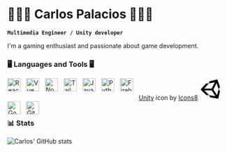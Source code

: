 # 👨🏽‍💻 Carlos Palacios 👨🏽‍💻

**`Multimedia Engineer / Unity developer`**

I'm a gaming enthusiast and passionate about game development.

### 🖥️ Languages and Tools 🖥️

<a target="_blank" href="https://icons8.com/icon/26029/unity">Unity</a> icon by <a target="_blank" href="https://icons8.com">Icons8</a>
<svg xmlns="http://www.w3.org/2000/svg" x="0px" y="0px" width="50" height="50" viewBox="0 0 50 50">
<path d="M 44.082031 25.207031 L 46.902344 20.429688 C 47.015625 20.191406 47.03125 19.917969 46.945313 19.671875 L 41.359375 3.671875 C 41.1875 3.183594 40.675781 2.90625 40.179688 3.027344 L 23.761719 7.027344 C 23.449219 7.105469 23.191406 7.328125 23.070313 7.628906 L 21.324219 12 L 16 12 C 15.722656 12 15.453125 12.117188 15.265625 12.320313 L 3.265625 25.320313 C 2.894531 25.722656 2.914063 26.347656 3.308594 26.722656 L 15.894531 38.722656 C 16.078125 38.902344 16.328125 39 16.582031 39 L 22.320313 39 L 24.070313 43.371094 C 24.199219 43.695313 24.488281 43.925781 24.828125 43.984375 L 42.289063 46.984375 C 42.34375 46.996094 42.402344 47 42.457031 47 C 42.921875 47 43.332031 46.679688 43.433594 46.214844 L 46.976563 29.984375 C 47.03125 29.734375 46.988281 29.472656 46.851563 29.25 Z M 21.324219 12 L 35.417969 9.417969 L 28 24 L 11.167969 24 Z M 22.324219 39 L 11.167969 28 L 28 28 L 36.75 41.167969 Z M 40.386719 38.898438 L 32 26 L 39.332031 11.417969 L 44.082031 25.210938 Z"></path>
</svg>
<img align="left" alt="React" width="30px" style="padding-right:10px;" src="
https://img.shields.io/youtube/channel/subscribers/:channelId" />
<img align="left" alt="Vue" width="30px" style="padding-right:10px;" src="https://cdn.jsdelivr.net/gh/devicons/devicon/icons/vuejs/vuejs-original.svg" />
<img align="left" alt="NodeJS" width="30px" style="padding-right:10px;" src="https://cdn.jsdelivr.net/gh/devicons/devicon/icons/nodejs/nodejs-original.svg" />
<img align="left" alt="Tailwind" width="30px" style="padding-right:10px;" src="https://cdn.jsdelivr.net/gh/devicons/devicon/icons/tailwindcss/tailwindcss-plain.svg" />
<img align="left" alt="Java" width="30px" style="padding-right:10px;" src="https://cdn.jsdelivr.net/gh/devicons/devicon/icons/java/java-original.svg"/>
<img align="left" alt="Python" width="30px" style="padding-right:10px;" src="https://cdn.jsdelivr.net/gh/devicons/devicon/icons/python/python-plain.svg" />
<img align="left" alt="Firebase" width="30px" style="padding-right:10px;" src="https://cdn.jsdelivr.net/gh/devicons/devicon/icons/firebase/firebase-plain.svg" />
<img align="left" alt="Godot" width="30px" style="padding-right:10px;" src="https://cdn.jsdelivr.net/gh/devicons/devicon/icons/godot/godot-original.svg" />
<img align="left" alt="Git" width="30px" style="padding-right:10px;" src="https://cdn.jsdelivr.net/gh/devicons/devicon/icons/git/git-original.svg" />

#
#

### 📊 Stats

![Carlos' GitHub stats](https://github-readme-stats.vercel.app/api?username=CarlosRyder&show_icons=true&theme=github_dark)

#
